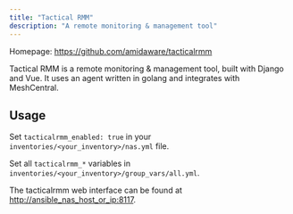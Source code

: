```yaml
---
title: "Tactical RMM"
description: "A remote monitoring & management tool"
---
```


Homepage: <https://github.com/amidaware/tacticalrmm>

Tactical RMM is a remote monitoring & management tool, built with Django and Vue.
It uses an agent written in golang and integrates with MeshCentral.

## Usage

Set `tacticalrmm_enabled: true` in your `inventories/<your_inventory>/nas.yml` file.

Set all `tacticalrmm_*` variables in `inventories/<your_inventory>/group_vars/all.yml`.

The tacticalrmm web interface can be found at <http://ansible_nas_host_or_ip:8117>.
